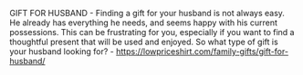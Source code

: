 GIFT FOR HUSBAND - Finding a gift for your husband is not always easy. He already has everything he needs, and seems happy with his current possessions. This can be frustrating for you, especially if you want to find a thoughtful present that will be used and enjoyed. So what type of gift is your husband looking for? - https://lowpriceshirt.com/family-gifts/gift-for-husband/

